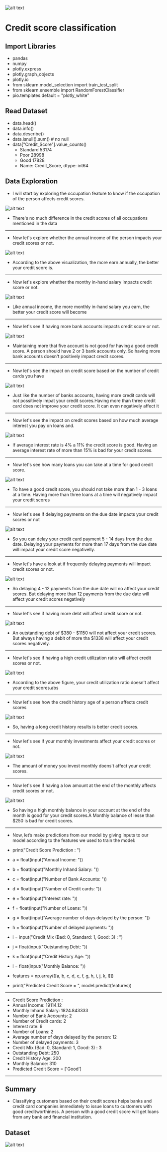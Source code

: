 ![alt text](score.jpeg)

# Credit score classification


## Import Libraries
- pandas 
- numpy 
- plotly.express 
- plotly.graph_objects
- plotly.io
- from sklearn.model_selection import train_test_split
- from sklearn.ensemble import RandomForestClassifier
- pio.templates.default = "plotly_white"

## Read Dataset

- data.head()
- data.info()
- data.describe()
- data.isnull().sum() # no null
- data["Credit_Score"].value_counts()
   - Standard    53174
   - Poor        28998
   - Good        17828
   - Name: Credit_Score, dtype: int64

## Data Exploration

- I will start by exploring the occupation feature to know if the occupation of the person affects credit scores.

![alt text](ocupation.png)

- There's no much difference in the credit scores of all occupations mentioned in the data

----------------------------------------------------------------------------------------

- Now let's explore whether the annual income of the person impacts your credit scores or not.

![alt text](Annual_income.png )

- According to the above visualization, the more earn annually, the better your credit score is.

----------------------------------------------------------------------------------------

- Now let's explore whether the monthy in-hand salary impacts credit score or not.

![alt text](Monthly_Salary.png)

- Like annual income, the more monthly in-hand salary you earn, the better your credit score will become

----------------------------------------------------------------------------------------
- Now let's see if having more bank accounts impacts credit score or not.

![alt text](Number_Bank_Accounts.png)

- Maintaining more that five account is not good for having a good credit score. A person   should have 2 or 3 bank accounts only. So having more bank accounts doesn't positively  impact credit scores.

----------------------------------------------------------------------------------------

- Now let's see the impact on credit score based on the number of credit cards you have

![alt text](Number_Credit_Cards.png)

- Just like the number of banks accounts, having more credit cards will not possitively impat your credit scores.Having more than three credit card does not improve your credit score. It can even negatively affect it

----------------------------------------------------------------------------------------

- Now let's see the impact on credit scores based on how much average interest you pay on loans and.

![alt text](Average_Interest.png)

- If average interest rate is 4% a 11% the credit score is good. Having an average interest rate of more than 15% is bad for your credit scores.

----------------------------------------------------------------------------------------

- Now let's see how many loans you can take at a time for good credit score.

![alt text](Loan_Count.png)

- To have a good credit score, you should not take more than 1 - 3 loans at a time. Having more than three loans at a time will negatively impact your credit scores

----------------------------------------------------------------------------------------

- Now let's see if delaying payments on the due date impacts your credit socres or not

![alt text](Delay_from_Due_Date.png)

- So you can delay your credit card payment 5 - 14 days from the due date. Delaying your payments for more than 17 days from the due date will impact your credit score negativelly.

----------------------------------------------------------------------------------------
- Now let's have a look at if frequently delaying payments will impact credit scores or not.

![alt text](number_of_Delayed_Payments.png)

- So delaying 4 - 12 payments from the due date will no affect your credit scores. But delaying more than 12 payments from the due date will affect your credit scores negatively

----------------------------------------------------------------------------------------

- Now let's see if having more debt will affect credit score or not.

![alt text](Outstanding_Debt.png)

- An outstanding debt of $380 - $1150 will not affect your credit scores.  But always having a debit of more tha $1338 will affect your credit scores negatively.

----------------------------------------------------------------------------------------

- Now let's see if having a high credit utilization ratio will affect credit scores or not. 

![alt text](Credit_Utilization_Ratio.png)

-  According to the above figure, your credit utilization ratio doesn't affect your credit scores.abs

----------------------------------------------------------------------------------------

- Now let's see how the credit history age of a person affects credit scores

![alt text](Credit_History_Age.png)

- So, having a long credit history results is better credit scores.

----------------------------------------------------------------------------------------

- Now let's see if your monthly investments affect your credit scores or not.

![alt text](Amount_invested_monthly.png)

- The amount of money you invest monthly doens't affect your credit scores.

----------------------------------------------------------------------------------------

- Now let's see if having a low amount at the end of the monthly affects credit scores or not. 

![alt text](Monthly_Balance.png)

- So having a high monthly balance in your account at the end of the month is good for your credit scores.A Monthly balance of lesse than $250 is bad for credit scores.

----------------------------------------------------------------------------------------


- Now, let’s make predictions from our model by giving inputs to our model according to the features we used to train the model:

- print("Credit Score Prediction : ")
- a = float(input("Annual Income: "))
- b = float(input("Monthly Inhand Salary: "))
- c = float(input("Number of Bank Accounts: "))
- d = float(input("Number of Credit cards: "))
- e = float(input("Interest rate: "))
- f = float(input("Number of Loans: "))
- g = float(input("Average number of days delayed by the person: "))
- h = float(input("Number of delayed payments: "))
- i = input("Credit Mix (Bad: 0, Standard: 1, Good: 3) : ")
- j = float(input("Outstanding Debt: "))
- k = float(input("Credit History Age: "))
- l = float(input("Monthly Balance: "))

- features = np.array([[a, b, c, d, e, f, g, h, i, j, k, l]])
- print("Predicted Credit Score = ", model.predict(features))

----------------------------------------------------------------------------------------

- Credit Score Prediction : 
- Annual Income: 19114.12
- Monthly Inhand Salary: 1824.843333
- Number of Bank Accounts: 2
- Number of Credit cards: 2
- Interest rate: 9
- Number of Loans: 2
- Average number of days delayed by the person: 12
- Number of delayed payments: 3
- Credit Mix (Bad: 0, Standard: 1, Good: 3) : 3
- Outstanding Debt: 250
- Credit History Age: 200
- Monthly Balance: 310
- Predicted Credit Score =  ['Good']

----------------------------------------------------------------------------------------

## Summary

- Classifying customers based on their credit scores helps banks and credit card companies immediately to issue loans to customers with good creditworthiness. A person with a good credit score will get loans from any bank and financial institution.

## Dataset
 
![alt text](https://statso.io/credit-score-classification-case-study/)





